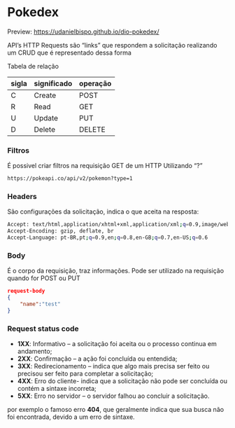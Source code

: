 # Pokedex

Preview: https://udanielbispo.github.io/dio-pokedex/

API’s HTTP Requests são “links” que respondem a solicitação realizando um CRUD que é representado dessa forma

 Tabela de relação

| sigla | significado | operação |
|-------|-------------|----------|
| C | Create | POST |
| R | Read | GET |
| U | Update | PUT |
| D | Delete | DELETE |

### Filtros

É possivel criar filtros na requisição GET de um HTTP Utilizando “?”

```bash
https://pokeapi.co/api/v2/pokemon?type=1
```

### Headers

São configurações da solicitação, indica o que aceita na resposta:

```bash
Accept: text/html,application/xhtml+xml,application/xml;q=0.9,image/webp,image/apng,*/*;q=0.8,application/signed-exchange;v=b3;q=0.7
Accept-Encoding: gzip, deflate, br
Accept-Language: pt-BR,pt;q=0.9,en;q=0.8,en-GB;q=0.7,en-US;q=0.6
```

### Body

É o corpo da requisição, traz informações. Pode ser utilizado na requisição quando for POST ou PUT

```json
request-body
{
	"name":"test"
}
```

### Request status code

- **1XX**: Informativo – a solicitação foi aceita ou o processo continua em andamento;
- **2XX**: Confirmação – a ação foi concluída ou entendida;
- **3XX**: Redirecionamento – indica que algo mais precisa ser feito ou precisou ser feito para completar a solicitação;
- **4XX**: Erro do cliente- indica que a solicitação não pode ser concluída ou contém a sintaxe incorreta;
- **5XX**: Erro no servidor – o servidor falhou ao concluir a solicitação.

por exemplo o famoso erro **404**, que geralmente indica que sua busca não foi encontrada, devido a um erro de sintaxe.
